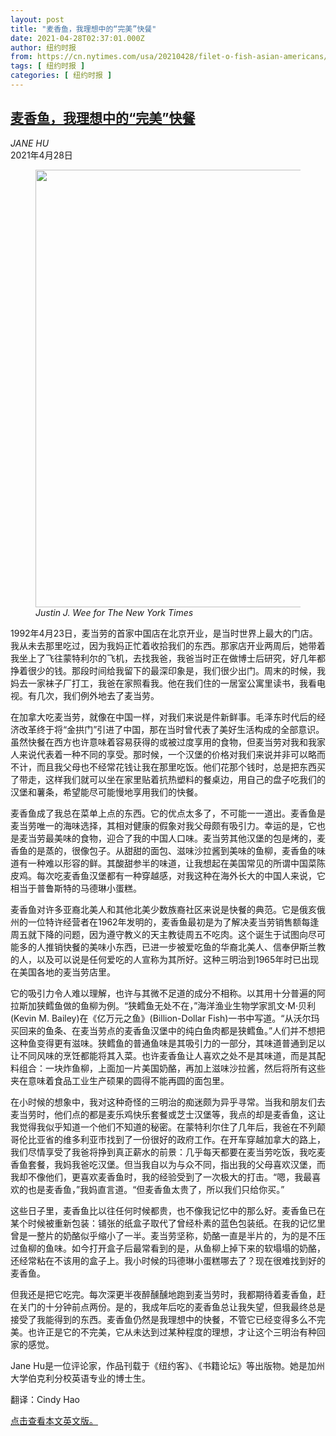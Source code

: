```yaml
---
layout: post
title: "麦香鱼，我理想中的“完美”快餐"
date: 2021-04-28T02:37:01.000Z
author: 纽约时报
from: https://cn.nytimes.com/usa/20210428/filet-o-fish-asian-americans/
tags: [ 纽约时报 ]
categories: [ 纽约时报 ]
---
```

<!--1619577421000-->
[麦香鱼，我理想中的“完美”快餐](https://cn.nytimes.com/usa/20210428/filet-o-fish-asian-americans/)
------

<div>
<address>JANE HU</address><time pudate="2021-04-28 10:13:27" datetime="2021-04-28 10:13:27">2021年4月28日</time><figure class="article-span-photo"><img src="https://static01.nyt.com/images/2021/04/25/magazine/25mag-LOR/25mag-LOR-master1050-v2.jpg" width="1050" height="700"><figcaption> <cite>Justin J. Wee for The New York Times</cite></figcaption></figure><section class="article-body"><p>1992年4月23日，麦当劳的首家中国店在北京开业，是当时世界上最大的门店。我从未去那里吃过，因为我妈正忙着收拾我们的东西。那家店开业两周后，她带着我坐上了飞往蒙特利尔的飞机，去找我爸，我爸当时正在做博士后研究，好几年都挣着很少的钱。那段时间给我留下的最深印象是，我们很少出门。周末的时候，我妈去一家袜子厂打工，我爸在家照看我。他在我们住的一居室公寓里读书，我看电视。有几次，我们例外地去了麦当劳。</p><p>在加拿大吃麦当劳，就像在中国一样，对我们来说是件新鲜事。毛泽东时代后的经济改革终于将“金拱门”引进了中国，那在当时曾代表了美好生活构成的全部意识。虽然快餐在西方也许意味着容易获得的或被过度享用的食物，但麦当劳对我和我家人来说代表着一种不同的享受。那时候，一个汉堡的价格对我们来说并非可以略而不计，而且我父母也不经常花钱让我在那里吃饭。他们花那个钱时，总是把东西买了带走，这样我们就可以坐在家里贴着抗热塑料的餐桌边，用自己的盘子吃我们的汉堡和薯条，希望能尽可能慢地享用我们的快餐。</p><p>麦香鱼成了我总在菜单上点的东西。它的优点太多了，不可能一一道出。麦香鱼是麦当劳唯一的海味选择，其相对健康的假象对我父母颇有吸引力。幸运的是，它也是麦当劳最美味的食物，迎合了我的中国人口味。麦当劳其他汉堡的包是烤的，麦香鱼的是蒸的，很像包子。从甜甜的面包、滋味沙拉酱到美味的鱼柳，麦香鱼的味道有一种难以形容的鲜。其酸甜参半的味道，让我想起在美国常见的所谓中国菜陈皮鸡。每次吃麦香鱼汉堡都有一种穿越感，对我这种在海外长大的中国人来说，它相当于普鲁斯特的马德琳小蛋糕。</p><p>麦香鱼对许多亚裔北美人和其他北美少数族裔社区来说是快餐的典范。它是俄亥俄州的一位特许经营者在1962年发明的，麦香鱼最初是为了解决麦当劳销售额每逢周五就下降的问题，因为遵守教义的天主教徒周五不吃肉。这个诞生于试图向尽可能多的人推销快餐的美味小东西，已进一步被爱吃鱼的华裔北美人、信奉伊斯兰教的人，以及可以说是任何爱吃的人宣称为其所好。这种三明治到1965年时已出现在美国各地的麦当劳店里。</p><p>它的吸引力令人难以理解，也许与其微不足道的成分不相称。以其用十分普遍的阿拉斯加狭鳕鱼做的鱼柳为例。“狭鳕鱼无处不在，”海洋渔业生物学家凯文·M·贝利(Kevin M. Bailey)在《亿万元之鱼》(Billion-Dollar Fish)一书中写道。“从沃尔玛买回来的鱼条、在麦当劳点的麦香鱼汉堡中的纯白鱼肉都是狭鳕鱼。”人们并不想把这种鱼变得更有滋味。狭鳕鱼的普通鱼味是其吸引力的一部分，其味道普通到足以让不同风味的烹饪都能将其入菜。也许麦香鱼让人喜欢之处不是其味道，而是其配料组合：一块炸鱼柳，上面加一片美国奶酪，再加上滋味沙拉酱，然后将所有这些夹在意味着食品工业生产硕果的圆得不能再圆的面包里。</p><p>在小时候的想象中，我对这种奇怪的三明治的痴迷颇为异乎寻常。当我和朋友们去麦当劳时，他们点的都是麦乐鸡快乐套餐或芝士汉堡等，我点的却是麦香鱼，这让我觉得我似乎知道一个他们不知道的秘密。在蒙特利尔住了几年后，我爸在不列颠哥伦比亚省的维多利亚市找到了一份很好的政府工作。在开车穿越加拿大的路上，我们尽情享受了我爸将挣到真正薪水的前景：几乎每天都要在麦当劳吃饭，我吃麦香鱼套餐，我妈我爸吃汉堡。但当我自以为与众不同，指出我的父母喜欢汉堡，而我却不像他们，更喜欢麦香鱼时，我的经验受到了一次极大的打击。“嗯，我最喜欢的也是麦香鱼，”我妈直言道。“但麦香鱼太贵了，所以我们只给你买。”</p><p>这些日子里，麦香鱼比以往任何时候都贵，也不像我记忆中的那么好。麦香鱼已在某个时候被重新包装：铺张的纸盒子取代了曾经朴素的蓝色包装纸。在我的记忆里曾是一整片的奶酪似乎缩小了一半。麦当劳坚称，奶酪一直是半片的，为的是不压过鱼柳的鱼味。如今打开盒子后最常看到的是，从鱼柳上掉下来的软塌塌的奶酪，还经常粘在不该用的盒子上。我小时候的玛德琳小蛋糕哪去了？现在很难找到好的麦香鱼。</p><p>但我还是把它吃完。每次深更半夜醉醺醺地跑到麦当劳时，我都期待着麦香鱼，赶在关门的十分钟前点两份。是的，我成年后吃的麦香鱼总让我失望，但我最终总是接受了我能得到的东西。麦香鱼仍然是我理想中的快餐，不管它已经变得多么不完美。也许正是它的不完美，它从未达到过某种程度的理想，才让这个三明治有种回家的感觉。</p></section><footer class="author-info"><p>Jane Hu是一位评论家，作品刊载于《纽约客》、《书籍论坛》等出版物。她是加州大学伯克利分校英语专业的博士生。</p><p>翻译：Cindy Hao</p><p><a rel="nofollow" target="_blank" href="https://www.nytimes.com/2021/04/20/magazine/filet-o-fish-asian-americans.html">点击查看本文英文版。</a></p></footer>
</div>
